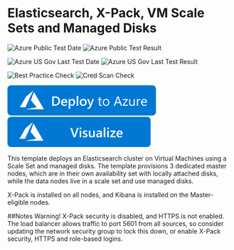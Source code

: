 # Elasticsearch, X-Pack, VM Scale Sets and Managed Disks

![Azure Public Test Date](https://azurequickstartsservice.blob.core.windows.net/badges/application-workloads/elastic/elasticsearch-vmss/PublicLastTestDate.svg)
![Azure Public Test Result](https://azurequickstartsservice.blob.core.windows.net/badges/application-workloads/elastic/elasticsearch-vmss/PublicDeployment.svg)

![Azure US Gov Last Test Date](https://azurequickstartsservice.blob.core.windows.net/badges/application-workloads/elastic/elasticsearch-vmss/FairfaxLastTestDate.svg)
![Azure US Gov Last Test Result](https://azurequickstartsservice.blob.core.windows.net/badges/application-workloads/elastic/elasticsearch-vmss/FairfaxDeployment.svg)

![Best Practice Check](https://azurequickstartsservice.blob.core.windows.net/badges/application-workloads/elastic/elasticsearch-vmss/BestPracticeResult.svg)
![Cred Scan Check](https://azurequickstartsservice.blob.core.windows.net/badges/application-workloads/elastic/elasticsearch-vmss/CredScanResult.svg)

[![Deploy to Azure](https://raw.githubusercontent.com/Azure/azure-quickstart-templates/master/1-CONTRIBUTION-GUIDE/images/deploytoazure.svg?sanitize=true)](https://portal.azure.com/#create/Microsoft.Template/uri/https%3A%2F%2Fraw.githubusercontent.com%2FAzure%2Fazure-quickstart-templates%2Fmaster%2Fapplication-workloads%2Felastic%2Felasticsearch-vmss%2Fazuredeploy.json)
[![Visualize](https://raw.githubusercontent.com/Azure/azure-quickstart-templates/master/1-CONTRIBUTION-GUIDE/images/visualizebutton.svg?sanitize=true)](http://armviz.io/#/?load=https%3A%2F%2Fraw.githubusercontent.com%2FAzure%2Fazure-quickstart-templates%2Fmaster%2Fapplication-workloads%2Felastic%2Felasticsearch-vmss%2Fazuredeploy.json) 

This template deploys an Elasticsearch cluster on Virtual Machines using a Scale Set and managed disks. The template provisions 3 dedicated master nodes, which are in their own availability set with locally attached disks, while the data nodes live in a scale set and use managed disks.

X-Pack is installed on all nodes, and Kibana is installed on the Master-eligible nodes. 

##Notes
Warning! X-Pack security is disabled, and HTTPS is not enabled. The load balancer allows traffic to port 5601 from all sources, so consider updating the network security group to lock this down, or enable X-Pack security, HTTPS and role-based logins. 

